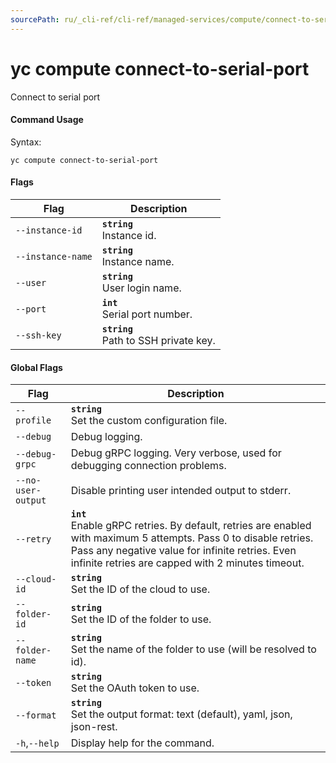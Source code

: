 ```yaml
---
sourcePath: ru/_cli-ref/cli-ref/managed-services/compute/connect-to-serial-port.md
---
```

# yc compute connect-to-serial-port

Connect to serial port

#### Command Usage

Syntax: 

`yc compute connect-to-serial-port`

#### Flags

| Flag | Description |
|----|----|
|`--instance-id`|<b>`string`</b><br/>Instance id.|
|`--instance-name`|<b>`string`</b><br/>Instance name.|
|`--user`|<b>`string`</b><br/>User login name.|
|`--port`|<b>`int`</b><br/>Serial port number.|
|`--ssh-key`|<b>`string`</b><br/>Path to SSH private key.|

#### Global Flags

| Flag | Description |
|----|----|
|`--profile`|<b>`string`</b><br/>Set the custom configuration file.|
|`--debug`|Debug logging.|
|`--debug-grpc`|Debug gRPC logging. Very verbose, used for debugging connection problems.|
|`--no-user-output`|Disable printing user intended output to stderr.|
|`--retry`|<b>`int`</b><br/>Enable gRPC retries. By default, retries are enabled with maximum 5 attempts. Pass 0 to disable retries. Pass any negative value for infinite retries. Even infinite retries are capped with 2 minutes timeout.|
|`--cloud-id`|<b>`string`</b><br/>Set the ID of the cloud to use.|
|`--folder-id`|<b>`string`</b><br/>Set the ID of the folder to use.|
|`--folder-name`|<b>`string`</b><br/>Set the name of the folder to use (will be resolved to id).|
|`--token`|<b>`string`</b><br/>Set the OAuth token to use.|
|`--format`|<b>`string`</b><br/>Set the output format: text (default), yaml, json, json-rest.|
|`-h`,`--help`|Display help for the command.|
